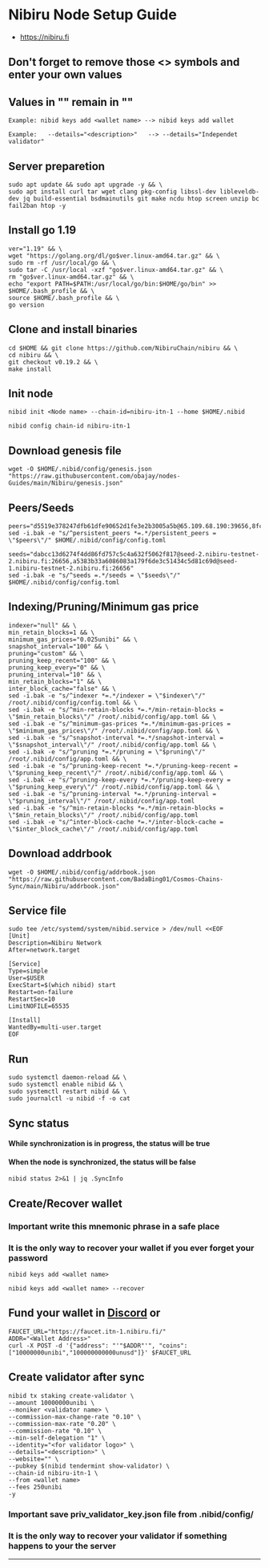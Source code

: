 # Nibiru Node Setup Guide
* https://nibiru.fi

## Don't forget to remove those <> symbols and enter your own values
## Values in "" remain in ""
```
Example: nibid keys add <wallet name> --> nibid keys add wallet

Example:   --details="<description>"   --> --details="Independet validator"
```

## Server preparetion
```
sudo apt update && sudo apt upgrade -y && \
sudo apt install curl tar wget clang pkg-config libssl-dev libleveldb-dev jq build-essential bsdmainutils git make ncdu htop screen unzip bc fail2ban htop -y
```
## Install go 1.19
```
ver="1.19" && \
wget "https://golang.org/dl/go$ver.linux-amd64.tar.gz" && \
sudo rm -rf /usr/local/go && \
sudo tar -C /usr/local -xzf "go$ver.linux-amd64.tar.gz" && \
rm "go$ver.linux-amd64.tar.gz" && \
echo "export PATH=$PATH:/usr/local/go/bin:$HOME/go/bin" >> $HOME/.bash_profile && \
source $HOME/.bash_profile && \
go version
```
## Clone and install binaries
```
cd $HOME && git clone https://github.com/NibiruChain/nibiru && \
cd nibiru && \
git checkout v0.19.2 && \
make install
```
## Init node
```
nibid init <Node name> --chain-id=nibiru-itn-1 --home $HOME/.nibid

nibid config chain-id nibiru-itn-1
```
## Download genesis file
```
wget -O $HOME/.nibid/config/genesis.json "https://raw.githubusercontent.com/obajay/nodes-Guides/main/Nibiru/genesis.json"
```
## Peers/Seeds
```
peers="d5519e378247dfb61dfe90652d1fe3e2b3005a5b@65.109.68.190:39656,8fc35f8c603f2d7752ad3af0a93b12beffc556bb@144.76.30.36:15652,2ec6cb2a83c178fb490a992a3bd6a5c142c3fc61@135.181.20.30:26656,c65d746f84ef55510accfd49e6df224eb942e1f5@35.229.57.190:26656"
sed -i.bak -e "s/^persistent_peers *=.*/persistent_peers = \"$peers\"/" $HOME/.nibid/config/config.toml

seeds="dabcc13d6274f4dd86fd757c5c4a632f5062f817@seed-2.nibiru-testnet-2.nibiru.fi:26656,a5383b33a6086083a179f6de3c51434c5d81c69d@seed-1.nibiru-testnet-2.nibiru.fi:26656"
sed -i.bak -e "s/^seeds =.*/seeds = \"$seeds\"/" $HOME/.nibid/config/config.toml
```
## Indexing/Pruning/Minimum gas price
```
indexer="null" && \
min_retain_blocks=1 && \
minimum_gas_prices="0.025unibi" && \
snapshot_interval="100" && \
pruning="custom" && \
pruning_keep_recent="100" && \
pruning_keep_every="0" && \
pruning_interval="10" && \
min_retain_blocks="1" && \
inter_block_cache="false" && \
sed -i.bak -e "s/^indexer *=.*/indexer = \"$indexer\"/" /root/.nibid/config/config.toml && \
sed -i.bak -e "s/^min-retain-blocks *=.*/min-retain-blocks = \"$min_retain_blocks\"/" /root/.nibid/config/app.toml && \
sed -i.bak -e "s/^minimum-gas-prices *=.*/minimum-gas-prices = \"$minimum_gas_prices\"/" /root/.nibid/config/app.toml && \
sed -i.bak -e "s/^snapshot-interval *=.*/snapshot-interval = \"$snapshot_interval\"/" /root/.nibid/config/app.toml && \
sed -i.bak -e "s/^pruning *=.*/pruning = \"$pruning\"/" /root/.nibid/config/app.toml && \
sed -i.bak -e "s/^pruning-keep-recent *=.*/pruning-keep-recent = \"$pruning_keep_recent\"/" /root/.nibid/config/app.toml && \
sed -i.bak -e "s/^pruning-keep-every *=.*/pruning-keep-every = \"$pruning_keep_every\"/" /root/.nibid/config/app.toml && \
sed -i.bak -e "s/^pruning-interval *=.*/pruning-interval = \"$pruning_interval\"/" /root/.nibid/config/app.toml
sed -i.bak -e "s/^min-retain-blocks *=.*/min-retain-blocks = \"$min_retain_blocks\"/" /root/.nibid/config/app.toml
sed -i.bak -e "s/^inter-block-cache *=.*/inter-block-cache = \"$inter_block_cache\"/" /root/.nibid/config/app.toml
```
## Download addrbook
```
wget -O $HOME/.nibid/config/addrbook.json "https://raw.githubusercontent.com/BadaBing01/Cosmos-Chains-Sync/main/Nibiru/addrbook.json"
```
## Service file
```
sudo tee /etc/systemd/system/nibid.service > /dev/null <<EOF
[Unit]
Description=Nibiru Network
After=network.target

[Service]
Type=simple
User=$USER
ExecStart=$(which nibid) start
Restart=on-failure
RestartSec=10
LimitNOFILE=65535

[Install]
WantedBy=multi-user.target
EOF
```
## Run
```
sudo systemctl daemon-reload && \
sudo systemctl enable nibid && \
sudo systemctl restart nibid && \
sudo journalctl -u nibid -f -o cat
```
## Sync status
#### While synchronization is in progress, the status will be true
#### When the node is synchronized, the status will be false
```
nibid status 2>&1 | jq .SyncInfo
```
## Create/Recover wallet
### Important write this mnemonic phrase in a safe place
### It is the only way to recover your wallet if you ever forget your password
```
nibid keys add <wallet name>

nibid keys add <wallet name> --recover
```
## Fund your wallet in [Discord](https://discord.gg/m8q6JJUvUC) or

```
FAUCET_URL="https://faucet.itn-1.nibiru.fi/"
ADDR="<Wallet Address>" 
curl -X POST -d '{"address": "'"$ADDR"'", "coins": ["10000000unibi","100000000000unusd"]}' $FAUCET_URL
```

## Create validator after sync
```
nibid tx staking create-validator \
--amount 10000000unibi \
--moniker <validator name> \
--commission-max-change-rate "0.10" \
--commission-max-rate "0.20" \
--commission-rate "0.10" \
--min-self-delegation "1" \
--identity="<for validator logo>" \
--details="<description>" \
--website="" \
--pubkey $(nibid tendermint show-validator) \
--chain-id nibiru-itn-1 \
--from <wallet name>
--fees 250unibi
-y
```
### Important save priv_validator_key.json file from .nibid/config/
### It is the only way to recover your validator if something happens to your the server
___
